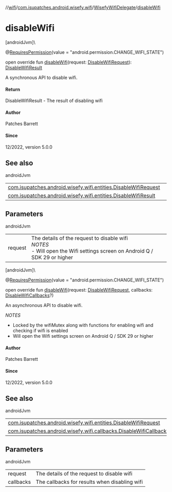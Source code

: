//[wifi](../../../index.md)/[com.isupatches.android.wisefy.wifi](../index.md)/[WisefyWifiDelegate](index.md)/[disableWifi](disable-wifi.md)

# disableWifi

[androidJvm]\

@[RequiresPermission](https://developer.android.com/reference/kotlin/androidx/annotation/RequiresPermission.html)(value = &quot;android.permission.CHANGE_WIFI_STATE&quot;)

open override fun [disableWifi](disable-wifi.md)(request: [DisableWifiRequest](../../com.isupatches.android.wisefy.wifi.entities/-disable-wifi-request/index.md)): [DisableWifiResult](../../com.isupatches.android.wisefy.wifi.entities/-disable-wifi-result/index.md)

A synchronous API to disable wifi.

#### Return

DisableWifiResult - The result of disabling wifi

#### Author

Patches Barrett

#### Since

12/2022, version 5.0.0

## See also

androidJvm

| | |
|---|---|
| [com.isupatches.android.wisefy.wifi.entities.DisableWifiRequest](../../com.isupatches.android.wisefy.wifi.entities/-disable-wifi-request/index.md) |  |
| [com.isupatches.android.wisefy.wifi.entities.DisableWifiResult](../../com.isupatches.android.wisefy.wifi.entities/-disable-wifi-result/index.md) |  |

## Parameters

androidJvm

| | |
|---|---|
| request | The details of the request to disable wifi<br>*NOTES*<br>-     Will open the Wifi settings screen on Android Q / SDK 29 or higher |

[androidJvm]\

@[RequiresPermission](https://developer.android.com/reference/kotlin/androidx/annotation/RequiresPermission.html)(value = &quot;android.permission.CHANGE_WIFI_STATE&quot;)

open override fun [disableWifi](disable-wifi.md)(request: [DisableWifiRequest](../../com.isupatches.android.wisefy.wifi.entities/-disable-wifi-request/index.md), callbacks: [DisableWifiCallbacks](../../com.isupatches.android.wisefy.wifi.callbacks/-disable-wifi-callbacks/index.md)?)

An asynchronous API to disable wifi.

*NOTES*

- 
   Locked by the wifiMutex along with functions for enabling wifi and checking if wifi is enabled
- 
   Will open the Wifi settings screen on Android Q / SDK 29 or higher

#### Author

Patches Barrett

#### Since

12/2022, version 5.0.0

## See also

androidJvm

| | |
|---|---|
| [com.isupatches.android.wisefy.wifi.entities.DisableWifiRequest](../../com.isupatches.android.wisefy.wifi.entities/-disable-wifi-request/index.md) |  |
| [com.isupatches.android.wisefy.wifi.callbacks.DisableWifiCallbacks](../../com.isupatches.android.wisefy.wifi.callbacks/-disable-wifi-callbacks/index.md) |  |

## Parameters

androidJvm

| | |
|---|---|
| request | The details of the request to disable wifi |
| callbacks | The callbacks for results when disabling wifi |
